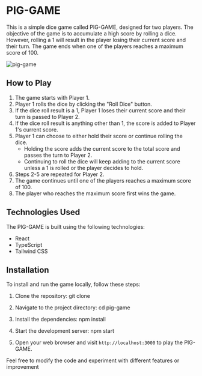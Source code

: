 # PIG-GAME

This is a simple dice game called PIG-GAME, designed for two players. The objective of the game is to accumulate a high score by rolling a dice. However, rolling a 1 will result in the player losing their current score and their turn. The game ends when one of the players reaches a maximum score of 100.

![pig-game](https://github.com/ErosKarm/pig-game-ts/assets/48349453/c1286bd7-4814-4474-9f25-ea94d8617904)

## How to Play

1. The game starts with Player 1.
2. Player 1 rolls the dice by clicking the "Roll Dice" button.
3. If the dice roll result is a 1, Player 1 loses their current score and their turn is passed to Player 2.
4. If the dice roll result is anything other than 1, the score is added to Player 1's current score.
5. Player 1 can choose to either hold their score or continue rolling the dice.
   - Holding the score adds the current score to the total score and passes the turn to Player 2.
   - Continuing to roll the dice will keep adding to the current score unless a 1 is rolled or the player decides to hold.
6. Steps 2-5 are repeated for Player 2.
7. The game continues until one of the players reaches a maximum score of 100.
8. The player who reaches the maximum score first wins the game.

## Technologies Used

The PIG-GAME is built using the following technologies:

- React
- TypeScript
- Tailwind CSS

## Installation

To install and run the game locally, follow these steps:

1. Clone the repository:
   git clone <repository-url>

2. Navigate to the project directory:
   cd pig-game

3. Install the dependencies:
   npm install

4. Start the development server:
   npm start

5. Open your web browser and visit `http://localhost:3000` to play the PIG-GAME.

Feel free to modify the code and experiment with different features or improvement
